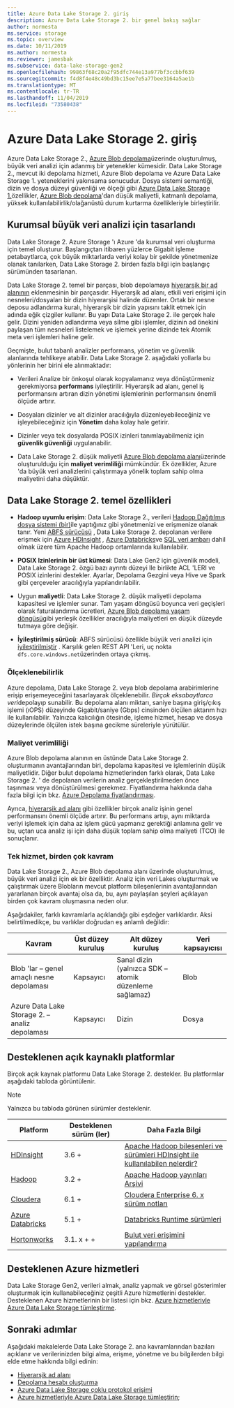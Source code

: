 ```yaml
---
title: Azure Data Lake Storage 2. giriş
description: Azure Data Lake Storage 2. bir genel bakış sağlar
author: normesta
ms.service: storage
ms.topic: overview
ms.date: 10/11/2019
ms.author: normesta
ms.reviewer: jamesbak
ms.subservice: data-lake-storage-gen2
ms.openlocfilehash: 99863f68c20a2f95dfc744e13a977bf3ccbbf639
ms.sourcegitcommit: f4d8f4e48c49bd3bc15ee7e5a77bee3164a5ae1b
ms.translationtype: MT
ms.contentlocale: tr-TR
ms.lasthandoff: 11/04/2019
ms.locfileid: "73580438"
---
```

# <a name="introduction-to-azure-data-lake-storage-gen2"></a>Azure Data Lake Storage 2. giriş

Azure Data Lake Storage 2., [Azure Blob depolama](storage-blobs-introduction.md)üzerinde oluşturulmuş, büyük veri analizi için adanmış bir yetenekler kümesidir. Data Lake Storage 2., mevcut iki depolama hizmeti, Azure Blob depolama ve Azure Data Lake Storage 1. yeteneklerini yakınsama sonucudur. Dosya sistemi semantiği, dizin ve dosya düzeyi güvenliği ve ölçeği gibi [Azure Data Lake Storage 1.](https://docs.microsoft.com/azure/data-lake-store/index)özellikler, [Azure Blob depolama](storage-blobs-introduction.md)'dan düşük maliyetli, katmanlı depolama, yüksek kullanılabilirlik/olağanüstü durum kurtarma özellikleriyle birleştirilir.

## <a name="designed-for-enterprise-big-data-analytics"></a>Kurumsal büyük veri analizi için tasarlandı

Data Lake Storage 2. Azure Storage 'ı Azure 'da kurumsal veri oluşturma için temel oluşturur. Başlangıçtan itibaren yüzlerce Gigabit işleme petabaytlarca, çok büyük miktarlarda veriyi kolay bir şekilde yönetmenize olanak tanılarken, Data Lake Storage 2. birden fazla bilgi için başlangıç sürümünden tasarlanan.

Data Lake Storage 2. temel bir parçası, blob depolamaya [hiyerarşik bir ad alanının](data-lake-storage-namespace.md) eklenmesinin bir parçasıdır. Hiyerarşik ad alanı, etkili veri erişimi için nesneleri/dosyaları bir dizin hiyerarşisi halinde düzenler. Ortak bir nesne deposu adlandırma kuralı, hiyerarşik bir dizin yapısını taklit etmek için adında eğik çizgiler kullanır. Bu yapı Data Lake Storage 2. ile gerçek hale gelir. Dizini yeniden adlandırma veya silme gibi işlemler, dizinin ad önekini paylaşan tüm nesneleri listelemek ve işlemek yerine dizinde tek Atomik meta veri işlemleri haline gelir.

Geçmişte, bulut tabanlı analizler performans, yönetim ve güvenlik alanlarında tehlikeye atabilir. Data Lake Storage 2. aşağıdaki yollarla bu yönlerinin her birini ele alınmaktadır:

-   Verileri Analize bir önkoşul olarak kopyalamanız veya dönüştürmeniz gerekmiyorsa **performans** iyileştirilir. Hiyerarşik ad alanı, genel iş performansını artıran dizin yönetimi işlemlerinin performansını önemli ölçüde artırır.

-   Dosyaları dizinler ve alt dizinler aracılığıyla düzenleyebileceğiniz ve işleyebileceğiniz için **Yönetim** daha kolay hale getirir.

-   Dizinler veya tek dosyalarda POSIX izinleri tanımlayabilmeniz için **güvenlik güvenliği** uygulanabilir.

-   Data Lake Storage 2. düşük maliyetli [Azure Blob depolama alanı](storage-blobs-introduction.md)üzerinde oluşturulduğu için **maliyet verimliliği** mümkündür. Ek özellikler, Azure 'da büyük veri analizlerini çalıştırmaya yönelik toplam sahip olma maliyetini daha düşüktür.

## <a name="key-features-of-data-lake-storage-gen2"></a>Data Lake Storage 2. temel özellikleri

-   **Hadoop uyumlu erişim**: Data Lake Storage 2., verileri [Hadoop Dağıtılmış dosya sistemi (bir)](https://hadoop.apache.org/docs/current/hadoop-project-dist/hadoop-hdfs/HdfsDesign.html)ile yaptığınız gibi yönetmenizi ve erişmenize olanak tanır. Yeni [ABFS sürücüsü](data-lake-storage-abfs-driver.md) , Data Lake Storage 2. depolanan verilere erişmek için [Azure HDInsight](https://docs.microsoft.com/azure/hdinsight/index) *,* [Azure Databricks](https://docs.microsoft.com/azure/azure-databricks/index)ve [SQL veri ambarı](https://docs.microsoft.com/azure/sql-data-warehouse/) dahil olmak üzere tüm Apache Hadoop ortamlarında kullanılabilir.

-   **POSIX Izinlerinin bir üst kümesi**: Data Lake Gen2 için güvenlik modeli, Data Lake Storage 2. özgü bazı ayrıntı düzeyi Ile birlikte ACL 'LERI ve POSIX izinlerini destekler. Ayarlar, Depolama Gezgini veya Hive ve Spark gibi çerçeveler aracılığıyla yapılandırılabilir.

-   Uygun **maliyetli**: Data Lake Storage 2. düşük maliyetli depolama kapasitesi ve işlemler sunar. Tam yaşam döngüsü boyunca veri geçişleri olarak faturalandırma ücretleri, [Azure Blob depolama yaşam döngüsü](storage-lifecycle-management-concepts.md)gibi yerleşik özellikler aracılığıyla maliyetleri en düşük düzeyde tutmaya göre değişir.

-   **İyileştirilmiş sürücü**: ABFS sürücüsü özellikle büyük veri analizi için [iyileştirilmiştir](data-lake-storage-abfs-driver.md) . Karşılık gelen REST API 'Leri, uç nokta `dfs.core.windows.net`üzerinden ortaya çıkmış.

### <a name="scalability"></a>Ölçeklenebilirlik

Azure depolama, Data Lake Storage 2. veya blob depolama arabirimlerine erişip erişemeyeceğini tasarlayarak ölçeklenebilir. *Birçok eksabaytlarca veri*depolayıp sunabilir. Bu depolama alanı miktarı, saniye başına giriş/çıkış işlemi (ıOPS) düzeyinde Gigabit/saniye (Gbps) cinsinden ölçülen aktarım hızı ile kullanılabilir. Yalnızca kalıcılığın ötesinde, işleme hizmet, hesap ve dosya düzeylerinde ölçülen istek başına gecikme süreleriyle yürütülür.

### <a name="cost-effectiveness"></a>Maliyet verimliliği

Azure Blob depolama alanının en üstünde Data Lake Storage 2. oluşturmanın avantajlarından biri, depolama kapasitesi ve işlemlerinin düşük maliyetlidir. Diğer bulut depolama hizmetlerinden farklı olarak, Data Lake Storage 2. ' de depolanan verilerin analiz gerçekleştirilmeden önce taşınması veya dönüştürülmesi gerekmez. Fiyatlandırma hakkında daha fazla bilgi için bkz. [Azure Depolama fiyatlandırması](https://azure.microsoft.com/pricing/details/storage).

Ayrıca, [hiyerarşik ad alanı](data-lake-storage-namespace.md) gibi özellikler birçok analiz işinin genel performansını önemli ölçüde artırır. Bu performans artışı, aynı miktarda veriyi işlemek için daha az işlem gücü yapmanız gerektiği anlamına gelir ve bu, uçtan uca analiz işi için daha düşük toplam sahip olma maliyeti (TCO) ile sonuçlanır.

### <a name="one-service-multiple-concepts"></a>Tek hizmet, birden çok kavram

Data Lake Storage 2., Azure Blob depolama alanı üzerinde oluşturulmuş, büyük veri analizi için ek bir özelliktir. Analiz için veri Lakes oluşturmak ve çalıştırmak üzere Blobların mevcut platform bileşenlerinin avantajlarından yararlanan birçok avantaj olsa da, bu, aynı paylaşılan şeyleri açıklayan birden çok kavram oluşmasına neden olur.

Aşağıdakiler, farklı kavramlarla açıklandığı gibi eşdeğer varlıklardır. Aksi belirtilmedikçe, bu varlıklar doğrudan eş anlamlı değildir:

| Kavram                                | Üst düzey kuruluş | Alt düzey kuruluş                                            | Veri kapsayıcısı |
|----------------------------------------|------------------------|---------------------------------------------------------------------|----------------|
| Blob 'lar – genel amaçlı nesne depolaması | Kapsayıcı              | Sanal dizin (yalnızca SDK – atomik düzenleme sağlamaz) | Blob           |
| Azure Data Lake Storage 2. – analiz depolaması          | Kapsayıcı            | Dizin                                                           | Dosya           |

## <a name="supported-open-source-platforms"></a>Desteklenen açık kaynaklı platformlar

Birçok açık kaynak platformu Data Lake Storage 2. destekler. Bu platformlar aşağıdaki tabloda görüntülenir.

> [!NOTE]
> Yalnızca bu tabloda görünen sürümler desteklenir.

| Platform |  Desteklenen sürüm (ler) | Daha Fazla Bilgi |
| --- | --- | --- |
| [HDInsight](https://azure.microsoft.com/services/hdinsight/) | 3.6 + | [Apache Hadoop bileşenleri ve sürümleri HDInsight ile kullanılabilen nelerdir?](https://docs.microsoft.com/azure/hdinsight/hdinsight-component-versioning?toc=%2Fen-us%2Fazure%2Fhdinsight%2Fstorm%2FTOC.json&bc=%2Fen-us%2Fazure%2Fbread%2Ftoc.json)
| [Hadoop](https://hadoop.apache.org/) | 3.2 + | [Apache Hadoop yayınları Arşivi](https://hadoop.apache.org/release.html) |
| [Cloudera](https://www.cloudera.com/) | 6.1 + | [Cloudera Enterprise 6. x sürüm notları](https://www.cloudera.com/documentation/enterprise/6/release-notes/topics/rg_cdh_6_release_notes.html) |
| [Azure Databricks](https://azure.microsoft.com/services/databricks/) | 5.1 + | [Databricks Runtime sürümleri](https://docs.databricks.com/release-notes/runtime/databricks-runtime-ver.html) |
|[Hortonworks](https://hortonworks.com/)| 3.1. x + + | [Bulut veri erişimini yapılandırma](https://docs.hortonworks.com/HDPDocuments/Cloudbreak/Cloudbreak-2.9.0/cloud-data-access/content/cb_configuring-access-to-adls2.html) |

## <a name="supported-azure-services"></a>Desteklenen Azure hizmetleri

Data Lake Storage Gen2, verileri almak, analiz yapmak ve görsel gösterimler oluşturmak için kullanabileceğiniz çeşitli Azure hizmetlerini destekler. Desteklenen Azure hizmetlerinin bir listesi için bkz. [Azure hizmetleriyle Azure Data Lake Storage tümleştirme](data-lake-storage-integrate-with-azure-services.md).

## <a name="next-steps"></a>Sonraki adımlar

Aşağıdaki makalelerde Data Lake Storage 2. ana kavramlarından bazıları açıklanır ve verilerinizden bilgi alma, erişme, yönetme ve bu bilgilerden bilgi elde etme hakkında bilgi edinin:

- [Hiyerarşik ad alanı](data-lake-storage-namespace.md)
- [Depolama hesabı oluşturma](data-lake-storage-quickstart-create-account.md)
- [Azure Data Lake Storage çoklu protokol erişimi](data-lake-storage-multi-protocol-access.md)
- [Azure hizmetleriyle Azure Data Lake Storage tümleştirin](data-lake-storage-integrate-with-azure-services.md);
